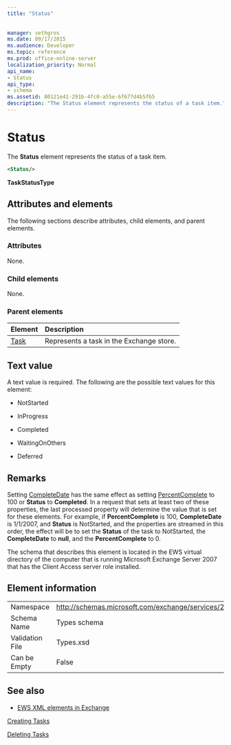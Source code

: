 ```yaml
---
title: "Status"
 
 
manager: sethgros
ms.date: 09/17/2015
ms.audience: Developer
ms.topic: reference
ms.prod: office-online-server
localization_priority: Normal
api_name:
- Status
api_type:
- schema
ms.assetid: 80121e41-291b-4fc0-a55e-6f677d4b5fb5
description: "The Status element represents the status of a task item."
---
```


# Status

The **Status** element represents the status of a task item. 
  
```xml
<Status/>
```

 **TaskStatusType**
## Attributes and elements

The following sections describe attributes, child elements, and parent elements.
  
### Attributes

None.
  
### Child elements

None.
  
### Parent elements

|**Element**|**Description**|
|:-----|:-----|
|[Task](task.md) <br/> |Represents a task in the Exchange store.  <br/> |
   
## Text value

A text value is required. The following are the possible text values for this element:
  
- NotStarted
    
- InProgress
    
- Completed
    
- WaitingOnOthers
    
- Deferred
    
## Remarks

Setting [CompleteDate](completedate.md) has the same effect as setting [PercentComplete](percentcomplete.md) to 100 or **Status** to **Completed**. In a request that sets at least two of these properties, the last processed property will determine the value that is set for these elements. For example, if **PercentComplete** is 100, **CompleteDate** is 1/1/2007, and **Status** is NotStarted, and the properties are streamed in this order, the effect will be to set the **Status** of the task to NotStarted, the **CompleteDate** to **null**, and the **PercentComplete** to 0. 
  
The schema that describes this element is located in the EWS virtual directory of the computer that is running Microsoft Exchange Server 2007 that has the Client Access server role installed.
  
## Element information

|||
|:-----|:-----|
|Namespace  <br/> |http://schemas.microsoft.com/exchange/services/2006/types  <br/> |
|Schema Name  <br/> |Types schema  <br/> |
|Validation File  <br/> |Types.xsd  <br/> |
|Can be Empty  <br/> |False  <br/> |
   
## See also



- [EWS XML elements in Exchange](ews-xml-elements-in-exchange.md)


[Creating Tasks](http://msdn.microsoft.com/library/0ef97334-e8a0-4f67-a23a-dd9e2bbad49f%28Office.15%29.aspx)
  
[Deleting Tasks](http://msdn.microsoft.com/library/a3d7e25f-8a35-4901-b1d9-d31f418ab340%28Office.15%29.aspx)

